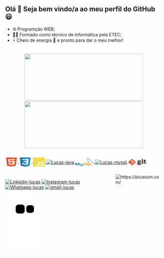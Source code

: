 ## Olá 🖖 Seja bem vindo/a ao meu perfil do GitHub 😃

- 🌐 Programção WEB;
- 👨‍🎓 Formado como técnico de informática pela ETEC;
- ⚡ Cheio de energia 🚀 e pronto para dar o meu melhor!

##

<div align="center">
  <a href="https://github.com/Lucas300">
  <img height="150em" width="380em" src="https://github-readme-stats.vercel.app/api?username=Lucas300&show_icons=true&theme=algolia&include_all_commits=true&count_private=true"/>
  <img height="150em" width="380em" src="https://github-readme-stats.vercel.app/api/top-langs/?username=Lucas300&layout=compact&langs_count=7&theme=algolia"/>
</div>


<div style="display: inline_block"><br>
<img align="center" alt="Lucas-HTML" height="30" width="40" src="https://raw.githubusercontent.com/devicons/devicon/master/icons/html5/html5-original.svg">
<img align="center" alt="Lucas-CSS" height="30" width="40" src="https://raw.githubusercontent.com/devicons/devicon/master/icons/css3/css3-original.svg">
<img align="center" alt="Lucas-Js" height="30" width="40" src="https://raw.githubusercontent.com/devicons/devicon/master/icons/javascript/javascript-plain.svg">
<img align="center" alt="Lucas-java" height="50" width="60" src="https://cdn.jsdelivr.net/gh/devicons/devicon/icons/java/java-original-wordmark.svg">
<img align="center" alt="Lucas-mysql" height="50" width="60" src="https://raw.githubusercontent.com/devicons/devicon/1119b9f84c0290e0f0b38982099a2bd027a48bf1/icons/mysql/mysql-original-wordmark.svg">
<img align="center" alt="Lucas-mysql" height="50" width="60"src="https://upload.wikimedia.org/wikipedia/commons/thumb/2/27/PHP-logo.svg/1200px-PHP-logo.svg.png">
<img align="center" alt="Lucas-git" height="50" width="60" src="https://raw.githubusercontent.com/devicons/devicon/1119b9f84c0290e0f0b38982099a2bd027a48bf1/icons/git/git-original-wordmark.svg">


</div>

<a href="https://github.com/Lucas300/"><img align="right" src="https://i.picasion.com/pic92/6ac43cc62d8ba558b3ad177d1efe0d9a.gif" width="150" height="150" border="0" alt="https://picasion.com/" />

##

<div> 
<a href="https://www.linkedin.com/in/lucas-daniel-souza-dias/" target="_blank"><img alt="Linkedin-lucas" src="https://img.shields.io/badge/-LinkedIn-%230077B5?style=for-the-badge&logo=linkedin&logoColor=white" target="_blank"></a> 
<a href="https://www.instagram.com/llluucaaaas/" target="_blank"><img alt="Instagram-lucas" src="https://img.shields.io/badge/-Instagram-%23E4405F?style=for-the-badge&logo=instagram&logoColor=white" target="_blank"></a>
<a href="https://wa.me//5511960943768" target="_blank"><img alt="Whatsapp-lucas" src="https://img.shields.io/badge/WhatsApp-25D366?style=for-the-badge&logo=whatsapp&logoColor=white"  target="_blank"></a> 
<a href = "mailto:ludaniel.sd@gmail.com"><img alt="gmail-lucas" src="https://img.shields.io/badge/Gmail-D14836?style=for-the-badge&logo=gmail&logoColor=white" target="_blank"></a>

 ![Snake animation](https://github.com/lucas300/lucas300/blob/output/github-contribution-grid-snake.svg)
 
</div>  
  
